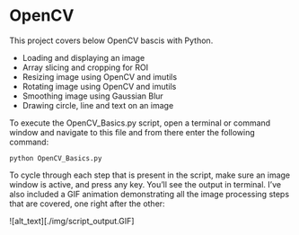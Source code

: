 # OpenCV

[//]: # (Image References)

[image1]: ./img/script_output.GIF "Script Output"

This project covers below OpenCV bascis with Python.

* Loading and displaying an image
* Array slicing and cropping for ROI
* Resizing image using OpenCV and imutils
* Rotating image using OpenCV and imutils
* Smoothing image using Gaussian Blur
* Drawing circle, line and text on an image

To execute the OpenCV_Basics.py script, open a terminal or command window and navigate to this file and from there enter the following command:

`python OpenCV_Basics.py`

To cycle through each step that is present in the script, make sure an image window is active, and press any key. You’ll see the output in terminal. I’ve also included a GIF animation demonstrating all the image processing steps that are covered, one right after the other:

![alt_text][./img/script_output.GIF]
